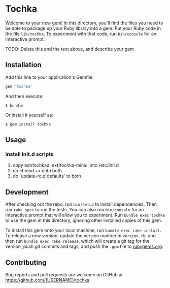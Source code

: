 # Tochka

Welcome to your new gem! In this directory, you'll find the files you need to be able to package up your Ruby library into a gem. Put your Ruby code in the file `lib/tochka`. To experiment with that code, run `bin/console` for an interactive prompt.

TODO: Delete this and the text above, and describe your gem

## Installation

Add this line to your application's Gemfile:

```ruby
gem 'tochka'
```

And then execute:

    $ bundle

Or install it yourself as:

    $ gem install tochka

## Usage

### install init.d scripts

1. copy ext/tochkad, ext/tochka-miniui into /etc/init.d
2. do chmod +x onto both
3. do 'update-rc.d <name> defaults' to both

## Development

After checking out the repo, run `bin/setup` to install dependencies. Then, run `rake spec` to run the tests. You can also run `bin/console` for an interactive prompt that will allow you to experiment. Run `bundle exec tochka` to use the gem in this directory, ignoring other installed copies of this gem.

To install this gem onto your local machine, run `bundle exec rake install`. To release a new version, update the version number in `version.rb`, and then run `bundle exec rake release`, which will create a git tag for the version, push git commits and tags, and push the `.gem` file to [rubygems.org](https://rubygems.org).

## Contributing

Bug reports and pull requests are welcome on GitHub at https://github.com/[USERNAME]/tochka.

